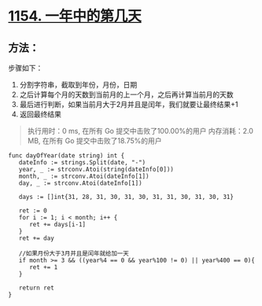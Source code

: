 # [1154. 一年中的第几天](https://leetcode-cn.com/problems/day-of-the-year/)

## 方法：

步骤如下：

1. 分割字符串，截取到年份，月份，日期
2. 之后计算每个月的天数到当前月的上一个月，之后再计算当前月的天数
3. 最后进行判断，如果当前月大于2月并且是闰年，我们就要让最终结果+1
4. 返回最终结果

> 执行用时：0 ms, 在所有 Go 提交中击败了100.00%的用户
> 		内存消耗：2.0 MB, 在所有 Go 提交中击败了18.75%的用户

```
func dayOfYear(date string) int {
   dateInfo := strings.Split(date, "-")
   year, _ := strconv.Atoi(string(dateInfo[0]))
   month, _ := strconv.Atoi(dateInfo[1])
   day, _ := strconv.Atoi(dateInfo[1])

   days := []int{31, 28, 31, 30, 31, 30, 31, 31, 30, 31, 30, 31}

   ret := 0
   for i := 1; i < month; i++ {
      ret += days[i-1]
   }
   ret += day

   //如果月份大于3月并且是闰年就给加一天
   if month >= 3 && ((year%4 == 0 && year%100 != 0) || year%400 == 0){
      ret += 1
   }

   return ret
}
```